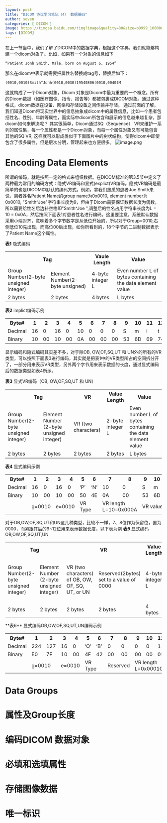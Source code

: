 ```yaml
---
layout: post
title: "DICOM 协议学习笔记（4） 数据编码"
author: seven
categories: [ DICOM ]
image: https://timgsa.baidu.com/timg?image&quality=80&size=b9999_10000&sec=1578296616120&di=d0bc841ade0feeb2f8ddb50c6b0e2b71&imgtype=0&src=http%3A%2F%2F5b0988e595225.cdn.sohucs.com%2Fimages%2F20171230%2F2367316b7b544a0daa36be56a59619d1.jpeg
tags: [DICOM]
---
```



在上一节当中，我们了解了DICOM中的数据字典，根据这个字典，我们就能够构建一个dicom对象了。比如，如果有一个对象的信息如下
```
“Patient Jonh Smith, Male, born on August 6, 1954”
```
那么在dicom中表示就需要把属性名替换成tag号，替换后如下：
```
(0010,0010)Smith^Jonh(0010,0030)19540806(0010,0040)M
```
这就构成了一个Dicom对象，Dicom 对象是Dicom中最为重要的一个概念。所有的Dicom数据（如医疗图像、指令、报告等）都被包裹成DICOM对象。通过这种格式，dicom数据在设备、网络和存储设备之间传输并存储。
通过前面的了解，我们知道Dicom将现实世界中的信息抽象成dicom中的属性信息，比如一个患者包括性名、性别、年龄等属性，而实际中dicom所包含和展示的信息越来越复杂，那dicom如何来解决呢？
其实很简单，Dicom通过SQ（Sequence） VR来维护一系列的属性集，每一个属性都是一个Dicom对象，而每一个属性对象又有可能包含其他的SQ VR, 这样就可以形成类似于下面图片中的树状结构，使得dicom中即使包含了很多属性，但是层次分明，管理起来也方便很多。
![image.png](https://upload-images.jianshu.io/upload_images/8924350-9d4b11fa9669d79b.png?imageMogr2/auto-orient/strip%7CimageView2/2/w/1240)

# Encoding Data Elements
所谓的编码，就是按照一定的格式来组织数据。在DICOM标准的第3.5节中定义了两种最为常用的编码方式：隐式VR编码和显式(explict)VR编码。隐式VR编码是最简单的也是DICOM中默认的编码方式。例如，拿我们熟悉的患者Joe Smith来说，患者姓名Patient Name的group name为0x0010, element number为0x0010, "Smith^Joe"字符串长度为9，但由于Dicom需要保证数据长度为偶数，所以需要给性名后边补空格即"Smith^Joe ",调整后的性名占用字符串长度为L = 10 = 0x0A，然后按照下面表1对患者性名进行编码。这里要注意，系统默认数据采用小端对齐，意味着多个字节数字是从低位开始的，所以对于Group=0010,右侧低位10先出现，而高位00后出现，如你所看到的，18个字节的二进制数据表示了Patient Name这个属性。

**表1** 隐式编码
<table>
	<tr>
	    <th colspan="2">Tag</th>
	    <th>Vaule Length</th>
	    <th>Value</th>  
	</tr>
	<tr>
	    <td >Group Number(2-byte unsigned integer)</td>
	    <td>Element Number(2-byte unsigned)</td>
        <td>4-byte integer L</td>
	    <td>Even number L of bytes containing the data element value</td>
	</tr>
	<tr>
	    <td>2 bytes</td>
        <td>2 bytes</td>
        <td>4 bytes</td>
	    <td>L bytes</td>
	</tr>
</table>

**表2** implict编码示例
<table>
	<tr>
	    <th >Byte#</th>
	    <th>1</th>
	    <th>2</th>  
        <th>3</th>  
        <th>4</th>  
        <th>5</th>  
        <th>6</th>  
        <th>7</th>  
        <th>8</th>  
        <th>9</th>  
        <th>10</th>
	    <th>11</th>  
        <th>12</th>  
        <th>13</th>  
        <th>14</th>  
        <th>15</th>  
        <th>16</th>  
        <th>17</th>  
        <th>18</th>  
	</tr>
	<tr>
	    <td >Decimal</td>
	    <td >16</td>
        <td >0</td>
        <td >16</td>
        <td >0</td>
        <td >10</td>
        <td >0</td>
        <td >0</td>
        <td >0</td>
        <td >S</td>
        <td >m</td>
        <td >i</td>
        <td >t</td>
        <td >h</td>
        <td >^</td>
        <td >J</td>
        <td >o</td>
        <td >e</td>
        <td >(space)</td>
	</tr>
	<tr>
	    <td>Binary</td>
        <td>10</td>
        <td>00</td>
	    <td>10</td>
        <td>00</td>
        <td>0A</td>
        <td>00</td>
        <td>00</td>
        <td>00</td>
        <td>53</td>
        <td>6D</td>
        <td>69</td>
        <td>74</td>
        <td>68</td>
        <td>5E</td>
        <td>4A</td>
        <td>6F</td>
        <td>65</td>
        <td>20</td>
	</tr>
</table>

显示编码和隐式编码其实差不多，对于除OB, OW,OF,SQ,UT 和 UN外的所有的VR类型，可以按照下面表3进行编码，其实就是把表1中的VR类型所占的空间拆分开了，一部分用来表示VR类型，另外两个字节用来表示数据的长度，通过显式编码后的数据类型如表4所示。

**表3** 显式VR编码（OB, OW,OF,SQ,UT 和 UN）
<table>
	<tr>
	    <th colspan="2">Tag</th>
	    <th>VR</th>
	    <th>Value Length</th>  
        <th>Value </th> 
	</tr>
	<tr>
	    <td >Group Number(2-byte unsigned integer)</td>
	    <td>Element Number (2-byte unsigned integer)</td>
        <td>VR (two characters)</td>
	    <td>2-byte integer L</td>
        <td>Even number L of bytes containing the data element value</td>
	</tr>
	<tr>
	    <td>2 bytes</td>
        <td>2 bytes</td>
        <td>2 bytes</td>
        <td>2 bytes</td>
	    <td>L bytes</td>
	</tr>
</table>

**表4** 显式编码示例
<table>
	<tr>
	    <th >Byte#</th>
	    <th>1</th>
	    <th>2</th>  
        <th>3</th>  
        <th>4</th>  
        <th>5</th>  
        <th>6</th>  
        <th>7</th>  
        <th>8</th>  
        <th>9</th>  
        <th>10</th>
	    <th>11</th>  
        <th>12</th>  
        <th>13</th>  
        <th>14</th>  
        <th>15</th>  
        <th>16</th>  
        <th>17</th>  
        <th>18</th>  
	</tr>
	<tr>
	    <td >Decimal</td>
	    <td >16</td>
        <td >0</td>
        <td >16</td>
        <td >0</td>
        <td >‘P’</td>
        <td >‘N’</td>
        <td >10</td>
        <td >0</td>
        <td >S</td>
        <td >m</td>
        <td >i</td>
        <td >t</td>
        <td >h</td>
        <td >^</td>
        <td >J</td>
        <td >o</td>
        <td >e</td>
        <td >(space)</td>
	</tr>
	<tr>
	    <td>Binary</td>
        <td>10</td>
        <td>00</td>
	    <td>10</td>
        <td>00</td>
        <td>50</td>
        <td>4E</td>
        <td>0A</td>
        <td>00</td>
        <td>53</td>
        <td>6D</td>
        <td>69</td>
        <td>74</td>
        <td>68</td>
        <td>5E</td>
        <td>4A</td>
        <td>6F</td>
        <td>65</td>
        <td>20</td>
	</tr>
    <tr>
        <td></td>
        <td colspan="2">g=0010</td>
        <td colspan="2">e=0010</td>
        <td colspan="2">VR Type</td>
        <td colspan="2">VR length L=10=0x000A</td>
        <td colspan="10">VR value=Smith^Joe(with trailing space)</td>
    </tr>
</table>

对于OB,OW,OF,SQ,UT和UN这几种类型，比较不一样，7、8位作为保留位，置为0000，而紧跟其后的9~12位用来表示数据长度，以下表为例
**表5** 显式编码OB,OW,OF,SQ,UT,UN
<table>
	<tr>
	    <th colspan="2">Tag</th>
	    <th colspan="2">VR</th>
	    <th>Value Length</th>  
        <th>Value </th> 
	</tr>
	<tr>
	    <td >Group Number(2-byte unsigned integer)</td>
	    <td>Element Number (2-byte unsigned integer)</td>
        <td>VR (two characters) of OB, OW, OF, SQ, UT, or UN</td>
	    <td>Reserved(2bytes) set to a value of 0000</td>
        <td>4-byte integer L</td>
        <td> Even number L of bytes containing the data element value</td>
	</tr>
	<tr>
	    <td>2 bytes</td>
        <td>2 bytes</td>
        <td>2 bytes</td>
        <td>2 bytes</td>
	    <td>4 bytes</td>
        <td>L bytes</td>
	</tr>
</table>
**表6** 显式编码OB,OW,OF,SQ,UT,UN编码示例
<table>
	<tr>
	    <th >Byte#</th>
	    <th>1</th>
	    <th>2</th>  
        <th>3</th>  
        <th>4</th>  
        <th>5</th>  
        <th>6</th>  
        <th>7</th>  
        <th>8</th>  
        <th>9</th>  
        <th>10</th>
	    <th>11</th>  
        <th>12</th>  
        <th>13</th>  
        <th>14</th>  
        <th>15</th>  
        <th>...</th>  
        <th>65547</th>  
        <th>65548</th>  
	</tr>
	<tr>
	    <td >Decimal</td>
	    <td >224</td>
        <td >127</td>
        <td >16</td>
        <td >0</td>
        <td >‘O’</td>
        <td >‘B’</td>
        <td >0</td>
        <td >0</td>
        <td >0</td>
        <td >0</td>
        <td >1</td>
        <td >0</td>
        <td >0</td>
        <td >3</td>
        <td >0</td>
        <td >...</td>
        <td >10</td>
        <td >10</td>
	</tr>
	<tr>
	    <td>Binary</td>
        <td>E0</td>
        <td>7F</td>
	    <td>10</td>
        <td>00</td>
        <td>4F</td>
        <td>42</td>
        <td>00</td>
        <td>00</td>
        <td>00</td>
        <td>00</td>
        <td>01</td>
        <td>00</td>
        <td>00</td>
        <td>03</td>
        <td>00</td>
        <td>...</td>
        <td>0A</td>
        <td>0A</td>
	</tr>
    <tr>
        <td></td>
        <td colspan="2">g=0010</td>
        <td colspan="2">e=0010</td>
        <td colspan="2">VR Type</td>
        <td colspan="2">Reserved</td>
        <td colspan="4">VR length L=0x00010000</td>
        <td colspan="6">VR value(pixel, 1 byte per pixel, L bytes)</td>
    </tr>
</table>

# Data Groups
# 属性及Group长度
# 编码DICOM 数据对象
# 必填和选填属性
# 存储图像数据
# 唯一标识
